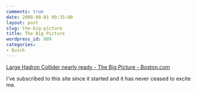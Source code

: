 ```yaml
---
comments: true
date: 2008-08-01 09:35:00
layout: post
slug: the-big-picture
title: The Big Picture
wordpress_id: 889
categories:
- Quick
---
```


[Large Hadron Collider nearly ready - The Big Picture - Boston.com](http://www.boston.com/bigpicture/2008/08/the_large_hadron_collider.html)

I've subscribed to this site since it started and it has never ceased to excite me.
